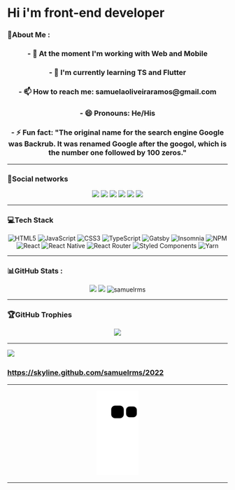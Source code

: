 # Hi i'm front-end developer


### 💫About Me :
<div align="center" >
    <h3> - 🔭 At the moment I'm working with Web and Mobile </h3>
<h3>- 🌱 I'm currently learning TS and Flutter</h3>
<h3>- 📫 How to reach me: samuelaoliveiraramos@gmail.com</h3>
<h3>- 😄 Pronouns: He/His</h3>
<h3>- ⚡ Fun fact: "The original name for the search engine Google was Backrub. It was renamed Google after the googol, which is the number one followed by 100 zeros."</h3>
  </div>
  
  ---
  
  ### 👥Social networks
  
 <div align="center">
      <a href="https://www.youtube.com/channel/UC0VcrNBxasnCX8Oee38BsnA" target="_blank"><img src="https://img.shields.io/badge/YouTube-FF0000?style=for-the-badge&logo=youtube&logoColor=white" target="_blank"></a>
  <a href="https://www.instagram.com/ramoos.sam/" target="_blank"><img src="https://img.shields.io/badge/-Instagram-%23E4405F?style=for-the-badge&logo=instagram&logoColor=white" target="_blank"></a>
 <a href="https://discord.gg/FkMQeTrrj6" target="_blank"><img src="https://img.shields.io/badge/Discord-7289DA?style=for-the-badge&logo=discord&logoColor=white" target="_blank"></a> 
  <a href = "mailto:samuelaoliveiraramos@gmail.com"><img src="https://img.shields.io/badge/-Gmail-%23333?style=for-the-badge&logo=gmail&logoColor=dark" target="_blank"></a>
  <a href="https://www.linkedin.com/in/samuelaoramos/" target="_blank"><img src="https://img.shields.io/badge/-LinkedIn-%230077B5?style=for-the-badge&logo=linkedin&logoColor=white" target="_blank"></a> 
      <a href="https://api.whatsapp.com/send?1=pt_BR&phone=553497100399" target="_blank"><img src="https://img.shields.io/badge/WhatsApp-25D366?style=for-the-badge&logo=whatsapp&logoColor=white" target="_blank"></a>
</div>

---
  
### 💻Tech Stack

 <div align="center">
  
![HTML5](https://img.shields.io/badge/html5-%23E34F26.svg?style=for-the-badge&logo=html5&logoColor=white) ![JavaScript](https://img.shields.io/badge/javascript-%23323330.svg?style=for-the-badge&logo=javascript&logoColor=%23F7DF1E) ![CSS3](https://img.shields.io/badge/css3-%231572B6.svg?style=for-the-badge&logo=css3&logoColor=white) ![TypeScript](https://img.shields.io/badge/typescript-%23007ACC.svg?style=for-the-badge&logo=typescript&logoColor=white) ![Gatsby](https://img.shields.io/badge/Gatsby-%23663399.svg?style=for-the-badge&logo=gatsby&logoColor=white) ![Insomnia](https://img.shields.io/badge/Insomnia-black?style=for-the-badge&logo=insomnia&logoColor=5849BE) ![NPM](https://img.shields.io/badge/NPM-%23000000.svg?style=for-the-badge&logo=npm&logoColor=white) ![React](https://img.shields.io/badge/react-%2320232a.svg?style=for-the-badge&logo=react&logoColor=%2361DAFB) ![React Native](https://img.shields.io/badge/react_native-%2320232a.svg?style=for-the-badge&logo=react&logoColor=%2361DAFB) ![React Router](https://img.shields.io/badge/React_Router-CA4245?style=for-the-badge&logo=react-router&logoColor=white) ![Styled Components](https://img.shields.io/badge/styled--components-DB7093?style=for-the-badge&logo=styled-components&logoColor=white) ![Yarn](https://img.shields.io/badge/yarn-%232C8EBB.svg?style=for-the-badge&logo=yarn&logoColor=white)
</div>

---

### 📊GitHub Stats :
  
<div align="center">
  
![](https://github-readme-stats.vercel.app/api?username=samuelrms&theme=merko&hide_border=false&include_all_commits=false&count_private=false)
![](https://github-readme-streak-stats.herokuapp.com/?user=samuelrms&theme=merko&hide_border=false)
<img height="190px" src="https://github-readme-stats.vercel.app/api/top-langs/?username=samuelrms&theme=merko&hide_border=false&include_all_commits=true&count_private=false&layout=compact" alt="samuelrms" />
</div>

---
  
### 🏆GitHub Trophies

<div align="center">
  
![](https://github-profile-trophy.vercel.app/?username=samuelrms&theme=radical&no-frame=false&no-bg=false&margin-w=4)
</div>

---

<div align="left">
  
  [![](https://visitcount.itsvg.in/api?id=samuelrms&icon=3&color=8)](https://visitcount.itsvg.in)
  <h3><a href="https://skyline.github.com/samuelrms/2022">https://skyline.github.com/samuelrms/2022</a></h3>
  </div>
  
  ---
  
  <div align="center">
      <img src="https://github.com/samuelrms/samuelrms/blob/output/github-contribution-grid-snake.svg">
  </div>
  
  ---
